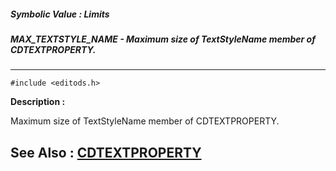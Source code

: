 ##### Symbolic Value : Limits
##### MAX_TEXTSTYLE_NAME - Maximum size of TextStyleName member of CDTEXTPROPERTY.
---
```
#include <editods.h>
```
**Description :**

Maximum size of TextStyleName member of CDTEXTPROPERTY.

**See Also :**
[CDTEXTPROPERTY](/reference/Data/CDTEXTPROPERTY)
---
